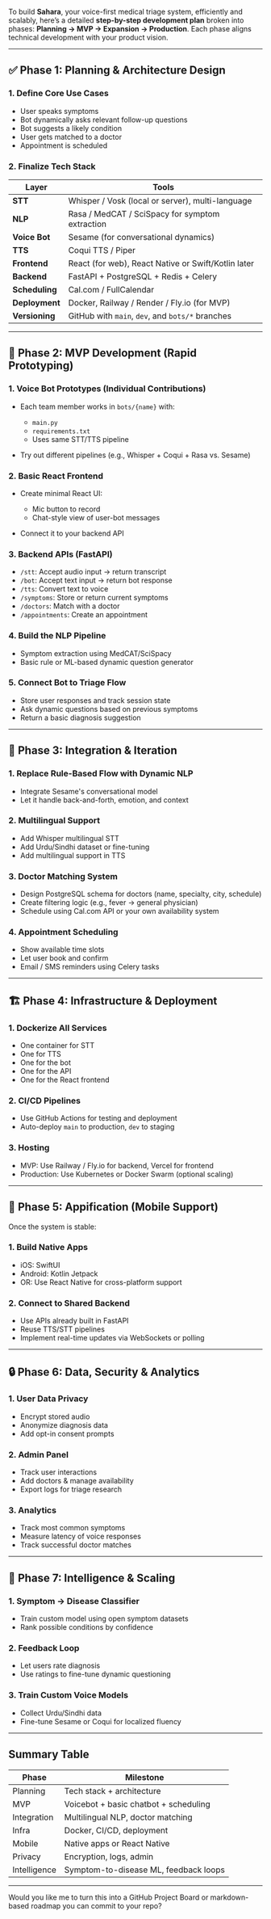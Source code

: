 To build **Sahara**, your voice-first medical triage system, efficiently and scalably, here’s a detailed **step-by-step development plan** broken into phases: **Planning → MVP → Expansion → Production**. Each phase aligns technical development with your product vision.

---

## ✅ **Phase 1: Planning & Architecture Design**

### **1. Define Core Use Cases**

* User speaks symptoms
* Bot dynamically asks relevant follow-up questions
* Bot suggests a likely condition
* User gets matched to a doctor
* Appointment is scheduled

### **2. Finalize Tech Stack**

| Layer          | Tools                                               |
| -------------- | --------------------------------------------------- |
| **STT**        | Whisper / Vosk (local or server), multi-language    |
| **NLP**        | Rasa / MedCAT / SciSpacy for symptom extraction     |
| **Voice Bot**  | Sesame (for conversational dynamics)                |
| **TTS**        | Coqui TTS / Piper                                   |
| **Frontend**   | React (for web), React Native or Swift/Kotlin later |
| **Backend**    | FastAPI + PostgreSQL + Redis + Celery               |
| **Scheduling** | Cal.com / FullCalendar                              |
| **Deployment** | Docker, Railway / Render / Fly.io (for MVP)         |
| **Versioning** | GitHub with `main`, `dev`, and `bots/*` branches    |

---

## 🚀 **Phase 2: MVP Development (Rapid Prototyping)**

### **1. Voice Bot Prototypes (Individual Contributions)**

* Each team member works in `bots/{name}` with:

  * `main.py`
  * `requirements.txt`
  * Uses same STT/TTS pipeline
* Try out different pipelines (e.g., Whisper + Coqui + Rasa vs. Sesame)

### **2. Basic React Frontend**

* Create minimal React UI:

  * Mic button to record
  * Chat-style view of user-bot messages
* Connect it to your backend API

### **3. Backend APIs (FastAPI)**

* `/stt`: Accept audio input → return transcript
* `/bot`: Accept text input → return bot response
* `/tts`: Convert text to voice
* `/symptoms`: Store or return current symptoms
* `/doctors`: Match with a doctor
* `/appointments`: Create an appointment

### **4. Build the NLP Pipeline**

* Symptom extraction using MedCAT/SciSpacy
* Basic rule or ML-based dynamic question generator

### **5. Connect Bot to Triage Flow**

* Store user responses and track session state
* Ask dynamic questions based on previous symptoms
* Return a basic diagnosis suggestion

---

## 🔁 **Phase 3: Integration & Iteration**

### **1. Replace Rule-Based Flow with Dynamic NLP**

* Integrate Sesame's conversational model
* Let it handle back-and-forth, emotion, and context

### **2. Multilingual Support**

* Add Whisper multilingual STT
* Add Urdu/Sindhi dataset or fine-tuning
* Add multilingual support in TTS

### **3. Doctor Matching System**

* Design PostgreSQL schema for doctors (name, specialty, city, schedule)
* Create filtering logic (e.g., fever → general physician)
* Schedule using Cal.com API or your own availability system

### **4. Appointment Scheduling**

* Show available time slots
* Let user book and confirm
* Email / SMS reminders using Celery tasks

---

## 🏗️ **Phase 4: Infrastructure & Deployment**

### **1. Dockerize All Services**

* One container for STT
* One for TTS
* One for the bot
* One for the API
* One for the React frontend

### **2. CI/CD Pipelines**

* Use GitHub Actions for testing and deployment
* Auto-deploy `main` to production, `dev` to staging

### **3. Hosting**

* MVP: Use Railway / Fly.io for backend, Vercel for frontend
* Production: Use Kubernetes or Docker Swarm (optional scaling)

---

## 📱 **Phase 5: Appification (Mobile Support)**

Once the system is stable:

### **1. Build Native Apps**

* iOS: SwiftUI
* Android: Kotlin Jetpack
* OR: Use React Native for cross-platform support

### **2. Connect to Shared Backend**

* Use APIs already built in FastAPI
* Reuse TTS/STT pipelines
* Implement real-time updates via WebSockets or polling

---

## 🔒 **Phase 6: Data, Security & Analytics**

### **1. User Data Privacy**

* Encrypt stored audio
* Anonymize diagnosis data
* Add opt-in consent prompts

### **2. Admin Panel**

* Track user interactions
* Add doctors & manage availability
* Export logs for triage research

### **3. Analytics**

* Track most common symptoms
* Measure latency of voice responses
* Track successful doctor matches

---

## 🧠 **Phase 7: Intelligence & Scaling**

### **1. Symptom → Disease Classifier**

* Train custom model using open symptom datasets
* Rank possible conditions by confidence

### **2. Feedback Loop**

* Let users rate diagnosis
* Use ratings to fine-tune dynamic questioning

### **3. Train Custom Voice Models**

* Collect Urdu/Sindhi data
* Fine-tune Sesame or Coqui for localized fluency

---

## Summary Table

| **Phase**    | **Milestone**                         |
| ------------ | ------------------------------------- |
| Planning     | Tech stack + architecture             |
| MVP          | Voicebot + basic chatbot + scheduling |
| Integration  | Multilingual NLP, doctor matching     |
| Infra        | Docker, CI/CD, deployment             |
| Mobile       | Native apps or React Native           |
| Privacy      | Encryption, logs, admin               |
| Intelligence | Symptom-to-disease ML, feedback loops |

---

Would you like me to turn this into a GitHub Project Board or markdown-based roadmap you can commit to your repo?
